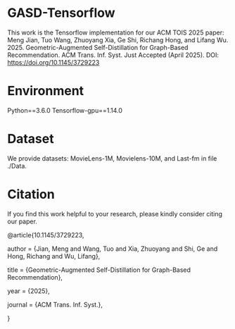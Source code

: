 # GASD-Tensorflow
This work is the Tensorflow implementation for our ACM TOIS 2025 paper:      
Meng Jian, Tuo Wang, Zhuoyang Xia, Ge Shi, Richang Hong, and Lifang Wu. 2025. Geometric-Augmented Self-Distillation for Graph-Based Recommendation. ACM Trans. Inf. Syst. Just Accepted (April 2025). 
DOI: https://doi.org/10.1145/3729223

# Environment
Python==3.6.0
Tensorflow-gpu==1.14.0

# Dataset 
We provide datasets: MovieLens-1M, Movielens-10M, and Last-fm in file ./Data. 

# Citation
If you find this work helpful to your research, please kindly consider citing our paper.

@article{10.1145/3729223,

author = {Jian, Meng and Wang, Tuo and Xia, Zhuoyang and Shi, Ge and Hong, Richang and Wu, Lifang},

title = {Geometric-Augmented Self-Distillation for Graph-Based Recommendation},

year = {2025},

journal = {ACM Trans. Inf. Syst.},

}

 


